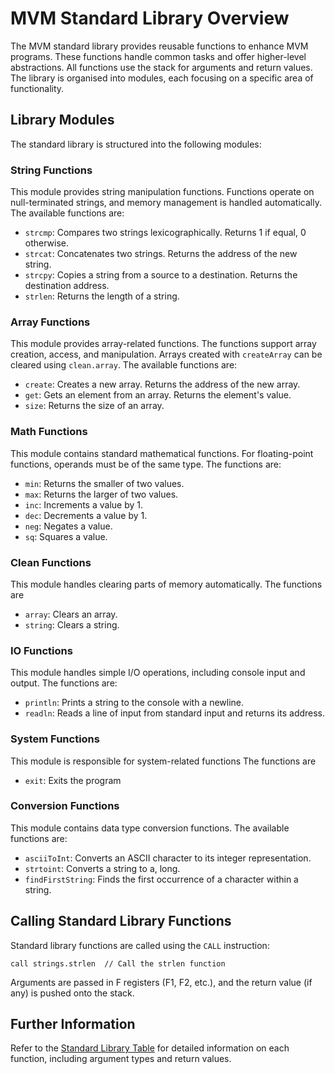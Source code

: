 # MVM Standard Library Overview

The MVM standard library provides reusable functions to enhance MVM programs. These functions handle common tasks and
offer higher-level abstractions. All functions use the stack for arguments and return values. The library is organised
into modules, each focusing on a specific area of functionality.

## Library Modules

The standard library is structured into the following modules:

### String Functions

This module provides string manipulation functions. Functions operate on null-terminated strings, and memory management
is handled automatically. The available functions are:

- `strcmp`: Compares two strings lexicographically. Returns 1 if equal, 0 otherwise.
- `strcat`: Concatenates two strings. Returns the address of the new string.
- `strcpy`: Copies a string from a source to a destination. Returns the destination address.
- `strlen`: Returns the length of a string.

### Array Functions

This module provides array-related functions. The functions support array creation, access, and manipulation. Arrays
created with `createArray` can be cleared using `clean.array`. The available functions are:

- `create`: Creates a new array. Returns the address of the new array.
- `get`: Gets an element from an array. Returns the element's value.
- `size`: Returns the size of an array.

### Math Functions

This module contains standard mathematical functions. For floating-point functions, operands must be of the same type.
The functions are:

- `min`: Returns the smaller of two values.
- `max`: Returns the larger of two values.
- `inc`: Increments a value by 1.
- `dec`: Decrements a value by 1.
- `neg`: Negates a value.
- `sq`: Squares a value.

### Clean Functions

This module handles clearing parts of memory automatically. The functions are

- `array`: Clears an array.
- `string`: Clears a string.

### IO Functions

This module handles simple I/O operations, including console input and output. The functions are:

- `println`: Prints a string to the console with a newline.
- `readln`: Reads a line of input from standard input and returns its address.

### System Functions

This module is responsible for system-related functions The functions are

- `exit`: Exits the program

### Conversion Functions

This module contains data type conversion functions. The available functions are:

- `asciiToInt`: Converts an ASCII character to its integer representation.
- `strtoint`: Converts a string to a, long.
- `findFirstString`: Finds the first occurrence of a character within a string.

## Calling Standard Library Functions

Standard library functions are called using the `CALL` instruction:

```assembly
call strings.strlen  // Call the strlen function
```

Arguments are passed in F registers (F1, F2, etc.), and the return value (if any) is pushed onto the stack.

## Further Information

Refer to the [Standard Library Table](Standard-Library-Table) for detailed information on each function, including
argument types and return values.

